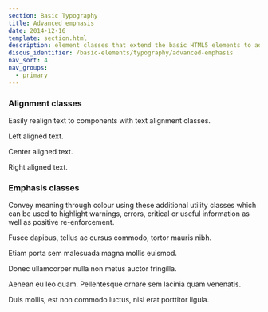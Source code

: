 ```yaml
---
section: Basic Typography
title: Advanced emphasis
date: 2014-12-16
template: section.html
description: element classes that extend the basic HTML5 elements to add even more emphasis in certain circumstances
disqus_identifier: /basic-elements/typography/advanced-emphasis
nav_sort: 4
nav_groups:
  - primary
---
```


### Alignment classes

Easily realign text to components with text alignment classes.

<div class="guide-example guide-example-tight">
  <p class="text-left">Left aligned text.</p>
  <p class="text-center">Center aligned text.</p>
  <p class="text-right">Right aligned text.</p>
</div>

### Emphasis classes

Convey meaning through colour using these additional utility classes which can be used to highlight warnings, errors, critical or useful information as well as positive re-enforcement.

<div class="guide-example guide-example-tight">
  <p class="muted">Fusce dapibus, tellus ac cursus commodo, tortor mauris nibh.</p>
  <p class="text-warning">Etiam porta sem malesuada magna mollis euismod.</p>
  <p class="text-error">Donec ullamcorper nulla non metus auctor fringilla.</p>
  <p class="text-info">Aenean eu leo quam. Pellentesque ornare sem lacinia quam venenatis.</p>
  <p class="text-success">Duis mollis, est non commodo luctus, nisi erat porttitor ligula.</p>
</div>
